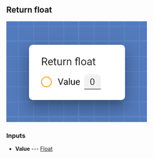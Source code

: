 ## Return float



![Return float](assets/img/cards/returnFloat.png)


### Inputs


* **Value** --- [Float](types/Float.html)

  






